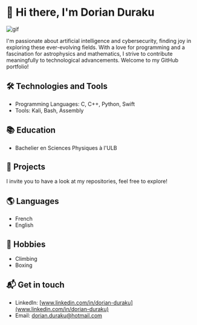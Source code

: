 # 👋 Hi there, I'm Dorian Duraku

![gif](https://www.scienceabc.com/wp-content/uploads/ext-www.scienceabc.com/wp-content/uploads/2022/08/Travelling-to-the-Supermassive-Blackhole.gif-.gif)

I'm passionate about artificial intelligence and cybersecurity, finding joy in exploring these ever-evolving fields. With a love for programming and a fascination for astrophysics and mathematics, I strive to contribute meaningfully to technological advancements. Welcome to my GitHub portfolio!

## 🛠️ Technologies and Tools

- Programming Languages: C, C++, Python, Swift
- Tools: Kali, Bash, Assembly

## 📚 Education

- Bachelier en Sciences Physiques à l'ULB

## 📂 Projects

I invite you to have a look at my repositories, feel free to explore!

## 🌎 Languages

- French
- English

## 🎯 Hobbies

- Climbing
- Boxing

## 📬 Get in touch

- LinkedIn: [www.linkedin.com/in/dorian-duraku](www.linkedin.com/in/dorian-duraku)
- Email: dorian.duraku@hotmail.com
